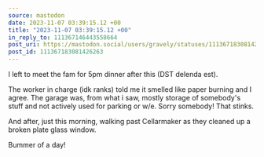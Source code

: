 ```yaml
---
source: mastodon
date: 2023-11-07 03:39:15.12 +00
title: "2023-11-07 03:39:15.12 +00"
in_reply_to: 111367146443558664
post_uri: https://mastodon.social/users/gravely/statuses/111367183081426263
post_id: 111367183081426263
---
```

I left to meet the fam for 5pm dinner after this (DST delenda est).

The worker in charge (idk ranks) told me it smelled like paper burning and I agree. The garage was, from what i saw, mostly storage of somebody's stuff and not actively used for parking or w/e. Sorry somebody! That stinks.

And after, just this morning, walking past Cellarmaker as they cleaned up a broken plate glass window.

Bummer of a day!



